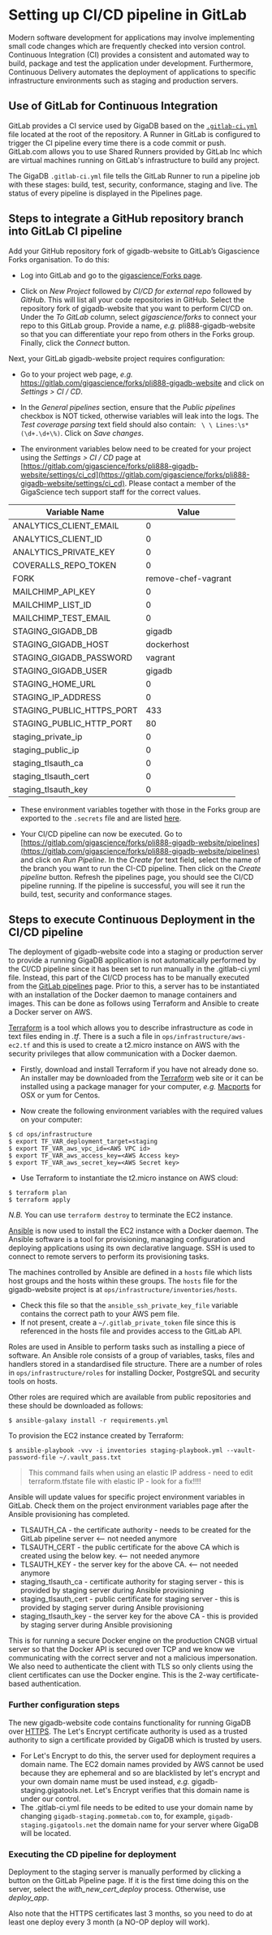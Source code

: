 # Setting up CI/CD pipeline in GitLab

Modern software development for applications may involve implementing small code 
changes which are frequently checked into version control. Continuous 
Integration (CI) provides a consistent and automated way to build, package and 
test the application under development. Furthermore, Continuous Delivery 
automates the deployment of applications to specific infrastructure environments 
such as staging and production servers.

## Use of GitLab for Continuous Integration

GitLab provides a CI service used by GigaDB based on the 
[`.gitlab-ci.yml`](https://github.com/gigascience/gigadb-website/blob/develop/.gitlab-ci.yml)
file located at the root of the repository. A Runner in GitLab is configured to 
trigger the CI pipeline every time there is a code commit or push. GitLab.com
allows you to use Shared Runners provided by GitLab Inc which are virtual 
machines running on GitLab's infrastructure to build any project.

The GigaDB `.gitlab-ci.yml` file tells the GitLab Runner to run a pipeline job 
with these stages: build, test, security, conformance, staging and live. The 
status of every pipeline is displayed in the Pipelines page.

## Steps to integrate a GitHub repository branch into GitLab CI pipeline

Add your GitHub repository fork of gigadb-website to GitLab’s Gigascience Forks 
organisation. To do this:

* Log into GitLab and go to the 
[gigascience/Forks page](https://gitlab.com/gigascience/forks).
 
* Click on *New Project* followed by *CI/CD for external repo* followed by 
*GitHub*. This will list all your code repositories in GitHub. Select the 
repository fork of gigadb-website that you want to perform CI/CD on. Under the 
*To GitLab* column, select *gigascience/forks* to connect your repo to this 
GitLab group. Provide a name, *e.g.* pli888-gigadb-website so that you can 
differentiate your repo from others in the Forks group. Finally, click the 
*Connect* button.

Next, your GitLab gigadb-website project requires configuration:

* Go to your project web page, *e.g.* 
https://gitlab.com/gigascience/forks/pli888-gigadb-website and click on 
*Settings > CI / CD*.

* In the *General pipelines* section, ensure that the *Public pipelines* 
checkbox is NOT ticked, otherwise variables will leak into the logs. The 
*Test coverage parsing* text field should also contain: 
` \ \ Lines:\s*(\d+.\d+\%)`. Click on *Save changes*.
 
* The environment variables below need to be created for your project using 
the  *Settings > CI / CD* page at 
[https://gitlab.com/gigascience/forks/pli888-gigadb-website/settings/ci_cd](https://gitlab.com/gigascience/forks/pli888-gigadb-website/settings/ci_cd). 
Please contact a member of the GigaScience tech support staff for the correct values.

Variable Name | Value
------------ | -------------
ANALYTICS_CLIENT_EMAIL | 0
ANALYTICS_CLIENT_ID | 0
ANALYTICS_PRIVATE_KEY | 0
COVERALLS_REPO_TOKEN | 0
FORK | remove-chef-vagrant
MAILCHIMP_API_KEY | 0
MAILCHIMP_LIST_ID | 0
MAILCHIMP_TEST_EMAIL | 0
STAGING_GIGADB_DB | gigadb
STAGING_GIGADB_HOST | dockerhost
STAGING_GIGADB_PASSWORD | vagrant
STAGING_GIGADB_USER | gigadb
STAGING_HOME_URL | 0
STAGING_IP_ADDRESS | 0
STAGING_PUBLIC_HTTPS_PORT | 433
STAGING_PUBLIC_HTTP_PORT | 80
staging_private_ip | 0
staging_public_ip | 0
staging_tlsauth_ca | 0
staging_tlsauth_cert | 0
staging_tlsauth_key | 0

* These environment variables together with those in the Forks group are 
exported to the `.secrets` file and are listed [here](https://github.com/gigascience/gigadb-website/blob/develop/ops/configuration/variables/secrets-sample).
 
* Your CI/CD pipeline can now be executed. Go to 
[https://gitlab.com/gigascience/forks/pli888-gigadb-website/pipelines](https://gitlab.com/gigascience/forks/pli888-gigadb-website/pipelines)
and click on *Run Pipeline*. In the *Create for* text field, select the name of 
the branch you want to run the CI-CD pipeline. Then click on the 
*Create pipeline* button. Refresh the pipelines page, you should see the CI/CD 
pipeline running. If the pipeline is successful, you will see it run the build, 
test, security and conformance stages.
 
 
## Steps to execute Continuous Deployment in the CI/CD pipeline

The deployment of gigadb-website code into a staging or production server to 
provide a running GigaDB application is not automatically performed by the 
CI/CD pipeline since it has been set to run manually in the .gitlab-ci.yml file. 
Instead, this part of the CI/CD process has to be manually executed from the 
[GitLab pipelines](https://gitlab.com/gigascience/forks/pli888-gigadb-website/pipelines)
page. Prior to this, a server has to be instantiated with an installation of the
Docker daemon to manage containers and images. This can be done as follows
using Terraform and Ansible to create a Docker server on AWS.

[Terraform](https://www.terraform.io) is a tool which allows you to describe 
infrastructure as code in text files ending in *.tf*. There is a such a file in
`ops/infrastructure/aws-ec2.tf` and this is used to create a t2.micro instance
on AWS with the security privileges that allow communication with a Docker 
daemon.
 
* Firstly, download and install Terraform if you have not already done so. An 
installer may be downloaded from the [Terraform](https://www.terraform.io) web 
site or it can be installed  using a package manager for your computer, *e.g.*
[Macports](https://www.macports.org) for OSX or yum for Centos.

* Now create the following environment variables with the required values
on your computer:
```
$ cd ops/infrastructure
$ export TF_VAR_deployment_target=staging
$ export TF_VAR_aws_vpc_id=<AWS VPC id>
$ export TF_VAR_aws_access_key=<AWS Access key>
$ export TF_VAR_aws_secret_key=<AWS Secret key>
```

* Use Terraform to instantiate the t2.micro instance on AWS cloud:
```
$ terraform plan
$ terraform apply
```

*N.B.* You can use `terraform destroy` to terminate the EC2 instance.

[Ansible](https://www.ansible.com) is now used to install the EC2 instance 
with a Docker daemon. The Ansible software is a tool for provisioning, managing
configuration and deploying applications using its own declarative language. SSH
is used to connect to remote servers to perform its provisioning tasks.

The machines controlled by Ansible are defined in a `hosts` file which lists 
host groups and the hosts within these groups. The `hosts` file for the 
gigadb-website project is at `ops/infrastructure/inventories/hosts`.

* Check this file so that the `ansible_ssh_private_key_file` variable contains 
the correct path to your AWS pem file.
* If not present, create a `~/.gitlab_private_token` file since this is 
referenced in the hosts file and provides access to the GitLab API.

Roles are used in Ansible to perform tasks such as installing a piece of 
software. An Ansible role consists of a group of variables, tasks, files and 
handlers stored in a standardised file structure. There are a number of roles in
`ops/infrastructure/roles` for installing Docker, PostgreSQL and security 
tools on hosts.

Other roles are required which are available from public repositories and these
should be downloaded as follows:
```
$ ansible-galaxy install -r requirements.yml
```

To provision the EC2 instance created by Terraform:
```
$ ansible-playbook -vvv -i inventories staging-playbook.yml --vault-password-file ~/.vault_pass.txt
```

> This command fails when using an elastic IP address - need to edit 
terraform.tfstate file with elastic IP - look for a fix!!!!

Ansible will update values for specific project environment variables in 
GitLab. Check them on the project environment variables page after the Ansible
provisioning has completed.

* TLSAUTH_CA - the certificate authority - needs to be created for the GitLab 
pipeline server  <-- not needed anymore
* TLSAUTH_CERT - the public certificate for the above CA which is created using 
the below key. <-- not needed anymore
* TLSAUTH_KEY - the server key for the above CA. <-- not needed anymore
* staging_tlsauth_ca - certificate authority for staging server - this is 
provided by staging server during Ansible provisioning
* staging_tlsauth_cert - public certificate for staging server - this is 
provided by staging server during Ansible provisioning
* staging_tlsauth_key - the server key for the above CA - this is provided by 
staging server during Ansible provisioning
 
This is for running a secure Docker engine on the production CNGB virtual server
so that the Docker API is secured over TCP and we know we communicating with the 
correct server and not a malicious impersonation. We also need to authenticate 
the client with TLS so only clients using the client certificates can use the 
Docker engine. This is the 2-way certificate-based authentication.

### Further configuration steps

The new gigadb-website code contains functionality for running GigaDB over 
[HTTPS](https://en.wikipedia.org/wiki/HTTPS). The Let's Encrypt certificate
authority is used as a trusted authority to sign a certificate provided by 
GigaDB which is trusted by users.

* For Let's Encrypt to do this, the server used for deployment requires a domain 
name. The EC2 domain names provided by AWS cannot be used because they are 
ephemeral and so are blacklisted by let's encrypt and your own domain name must 
be used instead, *e.g.* gigadb-staging.gigatools.net. Let's Encrypt verifies
that this domain name is under our control.
* The .gitlab-ci.yml file needs to be edited to use your domain name by changing
`gigadb-staging.pommetab.com` to, for example, `gigadb-staging.gigatools.net` 
the domain name for your server where GigaDB will be located.

### Executing the CD pipeline for deployment

Deployment to the staging server is manually performed by clicking a button on 
the GitLab Pipeline page. If it is the first time doing this on the server, 
select the *with_new_cert_deploy* process. Otherwise, use *deploy_app*. 

Also note that the HTTPS certificates last 3 months, so you need to do at least 
one deploy every 3 month (a NO-OP deploy will work).